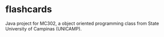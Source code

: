 # flashcards
Java project for MC302, a object oriented programming class from State University of Campinas (UNICAMP).
